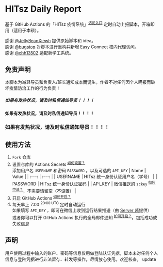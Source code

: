 # HITsz Daily Report

基于 GitHub Actions 的「HITsz 疫情系统」<sup>[访问入口](https://student.hitsz.edu.cn/xg_mobile/loginChange)</sup> 定时自动上报脚本，开箱即用（适用于本硕）。

感谢 [@JellyBeanXiewh](https://github.com/JellyBeanXiewh/) 提供原始脚本和 idea。  
感谢 [@bugstop](https://github.com/bugstop/) 对脚本进行重构并新增 Easy Connect 校内代理访问。  
感谢 [@chh13502](https://github.com/chh13502) 适配新学工系统。

## 免责声明

本脚本为减轻导员和负责人/班长通知成本而诞生，作者不对任何因个人瞒报而破坏疫情防治工作的行为负责！

##### 如果有发热状况，请及时私信通知导员！！！！
#### 如果有发热状况，请及时私信通知导员！！！！
### 如果有发热状况，请及时私信通知导员！！！！

## 使用方法

1. `Fork` 仓库
2. 设置仓库的 Actions Secrets <sup>[如何设置？](./how-to-enable-actions/#添加-Secrets)</sup>  
   添加用户名 `USERNAME` 和密码 `PASSWORD` ，以及可选的 `API_KEY`
   | Name | Value |
   | :---: | :---: |
   | USERNAME | HITsz 统一身份认证用户名（学号） |
   | PASSWORD | HITsz 统一身份认证密码 |
   | API_KEY | 微信推送的 `sckey` <sup>[如何申请？](http://sc.ftqq.com/?c=wechat&a=bind)</sup>，不需要请留空（不设置） |
3. 开启 GitHub Actions <sup>[如何开启？](./how-to-enable-actions/#启用-Actions)</sup>
4. 每天早上 7:00 <sup>23:00 UTC</sup> 定时自动运行  
   如果填写 `API_KEY` ，即可在微信上收到运行结果推送（由 [Server 酱](http://sc.ftqq.com/)提供）  
   或者你可以打开 GitHub Actions 执行的全局邮件通知 <sup>[如何开启？](./how-to-enable-actions/#设置邮件提醒)</sup>，包括成功或失败信息

## 声明

用户使用过程中输入的账户、密码等信息仅用做登陆认证凭据，脚本未对任何个人信息与登陆凭据进行非法留存、转发等操作，尽情放心使用。欢迎核查。
update
